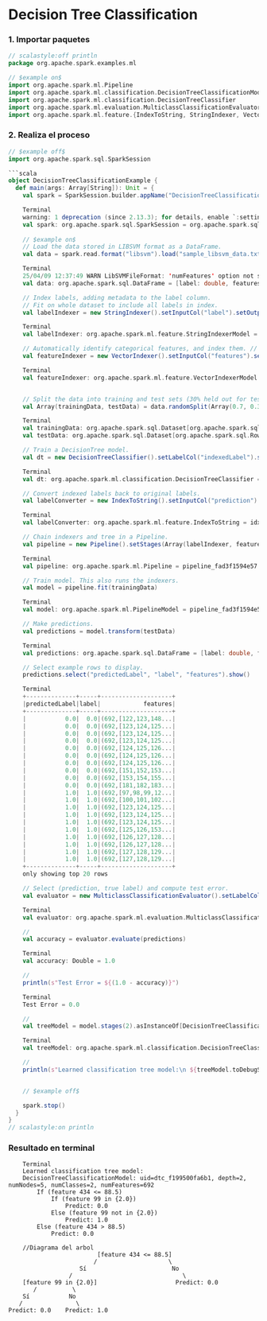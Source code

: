 # Decision Tree Classification

### 1. Importar paquetes
```scala
// scalastyle:off println
package org.apache.spark.examples.ml

// $example on$
import org.apache.spark.ml.Pipeline
import org.apache.spark.ml.classification.DecisionTreeClassificationModel
import org.apache.spark.ml.classification.DecisionTreeClassifier
import org.apache.spark.ml.evaluation.MulticlassClassificationEvaluator
import org.apache.spark.ml.feature.{IndexToString, StringIndexer, VectorIndexer}
```

### 2. Realiza el proceso
```scala
// $example off$
import org.apache.spark.sql.SparkSession

```scala
object DecisionTreeClassificationExample {
  def main(args: Array[String]): Unit = {
    val spark = SparkSession.builder.appName("DecisionTreeClassificationExample").getOrCreate()

    Terminal
    warning: 1 deprecation (since 2.13.3); for details, enable `:setting -deprecation` or `:replay -deprecation`
    val spark: org.apache.spark.sql.SparkSession = org.apache.spark.sql.SparkSession@6b062cfd
    
    // $example on$
    // Load the data stored in LIBSVM format as a DataFrame.
    val data = spark.read.format("libsvm").load("sample_libsvm_data.txt")

    Terminal
    25/04/09 12:37:49 WARN LibSVMFileFormat: 'numFeatures' option not specified, determining the number of features by going though the input. If you know the number in advance, please specify it via 'numFeatures' option to avoid the extra scan.
    val data: org.apache.spark.sql.DataFrame = [label: double, features: vector]

    // Index labels, adding metadata to the label column.
    // Fit on whole dataset to include all labels in index.
    val labelIndexer = new StringIndexer().setInputCol("label").setOutputCol("indexedLabel").fit(data)

    Terminal
    val labelIndexer: org.apache.spark.ml.feature.StringIndexerModel = StringIndexerModel: uid=strIdx_2839a3597602, handleInvalid=error

    // Automatically identify categorical features, and index them. // features with > 4 distinct values are treated as continuous.
    val featureIndexer = new VectorIndexer().setInputCol("features").setOutputCol("indexedFeatures").setMaxCategories(4).fit(data)

    Terminal
    val featureIndexer: org.apache.spark.ml.feature.VectorIndexerModel = VectorIndexerModel: uid=vecIdx_6251a70c0a76, numFeatures=692, handleInvalid=error


    // Split the data into training and test sets (30% held out for testing).
    val Array(trainingData, testData) = data.randomSplit(Array(0.7, 0.3))

    Terminal
    val trainingData: org.apache.spark.sql.Dataset[org.apache.spark.sql.Row] = [label: double, features: vector]
    val testData: org.apache.spark.sql.Dataset[org.apache.spark.sql.Row] = [label: double, features: vector]

    // Train a DecisionTree model.
    val dt = new DecisionTreeClassifier().setLabelCol("indexedLabel").setFeaturesCol("indexedFeatures")

    Terminal
    val dt: org.apache.spark.ml.classification.DecisionTreeClassifier = dtc_f199500fa6b1

    // Convert indexed labels back to original labels.
    val labelConverter = new IndexToString().setInputCol("prediction").setOutputCol("predictedLabel").setLabels(labelIndexer.labelsArray(0))

    Terminal
    val labelConverter: org.apache.spark.ml.feature.IndexToString = idxToStr_e9284d59b1f7

    // Chain indexers and tree in a Pipeline.
    val pipeline = new Pipeline().setStages(Array(labelIndexer, featureIndexer, dt, labelConverter))

    Terminal
    val pipeline: org.apache.spark.ml.Pipeline = pipeline_fad3f1594e57

    // Train model. This also runs the indexers.
    val model = pipeline.fit(trainingData)

    Terminal
    val model: org.apache.spark.ml.PipelineModel = pipeline_fad3f1594e57

    // Make predictions.
    val predictions = model.transform(testData)

    Terminal
    val predictions: org.apache.spark.sql.DataFrame = [label: double, features: vector ... 6 more fields]

    // Select example rows to display.
    predictions.select("predictedLabel", "label", "features").show()

    Terminal
    +--------------+-----+--------------------+
    |predictedLabel|label|            features|
    +--------------+-----+--------------------+
    |           0.0|  0.0|(692,[122,123,148...|
    |           0.0|  0.0|(692,[123,124,125...|
    |           0.0|  0.0|(692,[123,124,125...|
    |           0.0|  0.0|(692,[123,124,125...|
    |           0.0|  0.0|(692,[124,125,126...|
    |           0.0|  0.0|(692,[124,125,126...|
    |           0.0|  0.0|(692,[124,125,126...|
    |           0.0|  0.0|(692,[151,152,153...|
    |           0.0|  0.0|(692,[153,154,155...|
    |           0.0|  0.0|(692,[181,182,183...|
    |           1.0|  1.0|(692,[97,98,99,12...|
    |           1.0|  1.0|(692,[100,101,102...|
    |           1.0|  1.0|(692,[123,124,125...|
    |           1.0|  1.0|(692,[123,124,125...|
    |           1.0|  1.0|(692,[123,124,125...|
    |           1.0|  1.0|(692,[125,126,153...|
    |           1.0|  1.0|(692,[126,127,128...|
    |           1.0|  1.0|(692,[126,127,128...|
    |           1.0|  1.0|(692,[127,128,129...|
    |           1.0|  1.0|(692,[127,128,129...|
    +--------------+-----+--------------------+
    only showing top 20 rows

    // Select (prediction, true label) and compute test error.
    val evaluator = new MulticlassClassificationEvaluator().setLabelCol("indexedLabel").setPredictionCol("prediction").setMetricName("accuracy")

    Terminal
    val evaluator: org.apache.spark.ml.evaluation.MulticlassClassificationEvaluator = MulticlassClassificationEvaluator: uid=mcEval_5e5172602c45, metricName=accuracy, metricLabel=0.0, beta=1.0, eps=1.0E-15

    //
    val accuracy = evaluator.evaluate(predictions)

    Terminal
    val accuracy: Double = 1.0

    //
    println(s"Test Error = ${(1.0 - accuracy)}")

    Terminal
    Test Error = 0.0

    //
    val treeModel = model.stages(2).asInstanceOf[DecisionTreeClassificationModel]

    Terminal
    val treeModel: org.apache.spark.ml.classification.DecisionTreeClassificationModel = DecisionTreeClassificationModel: uid=dtc_f199500fa6b1, depth=2, numNodes=5, numClasses=2, numFeatures=692

    //
    println(s"Learned classification tree model:\n ${treeModel.toDebugString}")


    // $example off$

    spark.stop()
  }
}
// scalastyle:on println
```

### Resultado en terminal

```
    Terminal
    Learned classification tree model:
    DecisionTreeClassificationModel: uid=dtc_f199500fa6b1, depth=2, numNodes=5, numClasses=2, numFeatures=692
        If (feature 434 <= 88.5)
            If (feature 99 in {2.0})
                Predict: 0.0
            Else (feature 99 not in {2.0})
                Predict: 1.0
        Else (feature 434 > 88.5)
            Predict: 0.0
    
    //Diagrama del arbol
                         [feature 434 <= 88.5]
                        /                    \
                    Sí                        No
                 /                               \
    [feature 99 in {2.0}]                      Predict: 0.0
       /          \
    Sí           No
   /               \
Predict: 0.0    Predict: 1.0
```